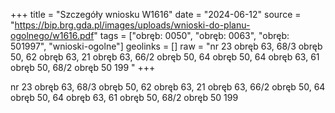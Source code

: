 +++
title = "Szczegóły wniosku W1616"
date = "2024-06-12"
source = "https://bip.brg.gda.pl/images/uploads/wnioski-do-planu-ogolnego/w1616.pdf"
tags = ["obręb: 0050", "obręb: 0063", "obręb: 501997", "wnioski-ogolne"]
geolinks = []
raw = "nr 23 obręb 63, 68/3 obręb 50, 62 obręb 63, 21 obręb 63, 66/2 obręb 50, 64 obręb 50, 64 obręb 63, 61 obręb 50, 68/2 obręb 50  199 "
+++

nr 23 obręb 63, 68/3 obręb 50, 62 obręb 63, 21 obręb 63, 66/2 obręb
50, 64 obręb 50, 64 obręb 63, 61 obręb 50, 68/2 obręb 50
 199



